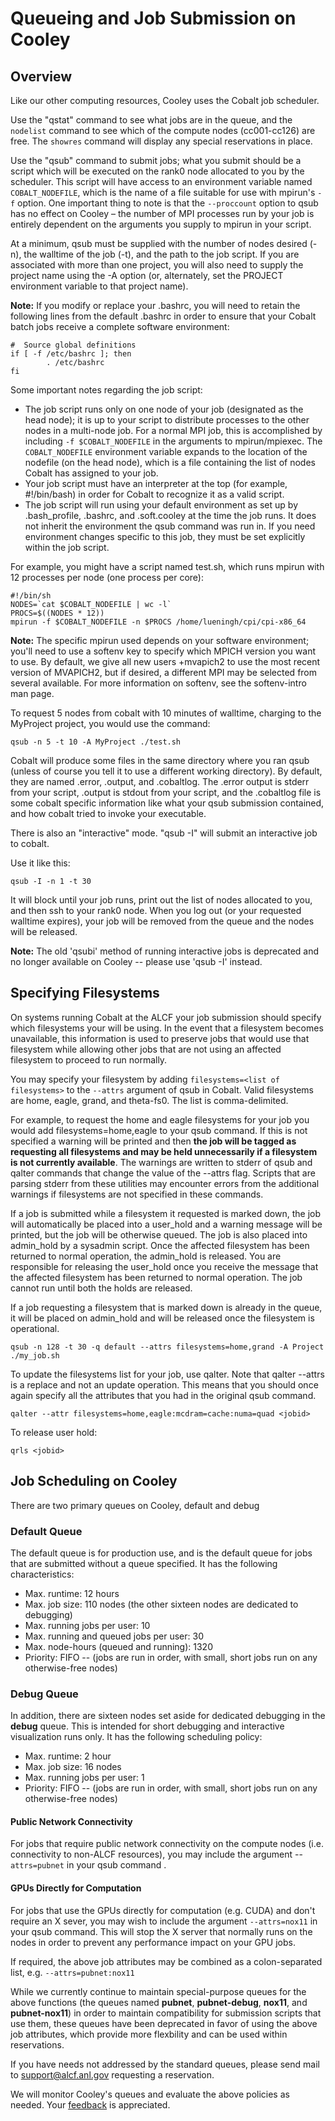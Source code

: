 # Queueing and Job Submission on Cooley
## Overview
Like our other computing resources, Cooley uses the Cobalt job scheduler. 

Use the "qstat" command to see what jobs are in the queue, and the ```nodelist``` command to see which of the compute nodes (cc001-cc126) are free.  The ```showres``` command will display any special reservations in place.

Use the "qsub" command to submit jobs; what you submit should be a script which will be executed on the rank0 node allocated to you by the scheduler. This script will have access to an environment variable named ```COBALT_NODEFILE```, which is the name of a file suitable for use with mpirun's ```-f``` option.  One important thing to note is that the ```--proccount``` option to qsub has no effect on Cooley – the number of MPI processes run by your job is entirely dependent on the arguments you supply to mpirun in your script.

At a minimum, qsub must be supplied with the number of nodes desired (-n), the walltime of the job (-t), and the path to the job script.  If you are associated with more than one project, you will also need to supply the project name using the -A option (or, alternately, set the PROJECT environment variable to that project name).

**Note:** If you modify or replace your .bashrc, you will need to retain the following lines from the default .bashrc in order to ensure that your Cobalt batch jobs receive a complete software environment:

```
#  Source global definitions
if [ -f /etc/bashrc ]; then
        . /etc/bashrc
fi
```

Some important notes regarding the job script:
  - The job script runs only on one node of your job (designated as the head node); it is up to your script to distribute processes to the other nodes in a multi-node job.  For a normal MPI job, this is accomplished by including ```-f $COBALT_NODEFILE``` in the arguments to mpirun/mpiexec. The ```COBALT_NODEFILE``` environment variable expands to the location of the nodefile (on the head node), which is a file containing the list of nodes Cobalt has assigned to your job.
  - Your job script must have an interpreter at the top (for example, #!/bin/bash) in order for Cobalt to recognize it as a valid script.
  - The job script will run using your default environment as set up by .bash_profile, .bashrc, and .soft.cooley at the time the job runs.  It does not inherit the environment the qsub command was run in.  If you need environment changes specific to this job, they must be set explicitly within the job script.

For example, you might have a script named test.sh, which runs mpirun with 12 processes per node (one process per core):
```
#!/bin/sh
NODES=`cat $COBALT_NODEFILE | wc -l`
PROCS=$((NODES * 12))
mpirun -f $COBALT_NODEFILE -n $PROCS /home/lueningh/cpi/cpi-x86_64
```
**Note:** The specific mpirun used depends on your software environment; you'll need to use a softenv key to specify which MPICH version you want to use.  By default, we give all new users +mvapich2 to use the most recent version of MVAPICH2, but if desired, a different MPI may be selected from several available.  For more information on softenv, see the softenv-intro man page.

To request 5 nodes from cobalt with 10 minutes of walltime, charging to the MyProject project, you would use the command:
```
qsub -n 5 -t 10 -A MyProject ./test.sh
```
Cobalt will produce some files in the same directory where you ran qsub (unless of course you tell it to use a different working directory). By default, they are named <jobid>.error, <jobid>.output, and <jobid>.cobaltlog. The .error output is stderr from your script, .output is stdout from your script, and the .cobaltlog file is some cobalt specific information like what your qsub submission contained, and how cobalt tried to invoke your executable.

There is also an "interactive" mode. "qsub -I" will submit an interactive job to cobalt.  
  
Use it like this:
```
qsub -I -n 1 -t 30
```
  
It will block until your job runs, print out the list of nodes allocated to you, and then ssh to your rank0 node. When you log out (or your requested walltime expires), your job will be removed from the queue and the nodes will be released.  
  
**Note:** The old 'qsubi' method of running interactive jobs is deprecated and no longer available on Cooley -- please use 'qsub -I' instead.
 
## Specifying Filesystems
On systems running Cobalt at the ALCF your job submission should specify which filesystems your will be using.  In the event that a filesystem becomes unavailable, this information is used to preserve jobs that would use that filesystem while allowing other jobs that are not using an affected filesystem to proceed to run normally.  

You may specify your filesystem by adding ```filesystems=<list of filesystems>``` to the ```--attrs``` argument of qsub in Cobalt. Valid filesystems are home, eagle, grand, and theta-fs0. The list is comma-delimited. 

For example, to request the home and eagle filesystems for your job you would add filesystems=home,eagle to your qsub command. If this is not specified a warning will be printed and then **the job will be tagged as requesting all filesystems and may be held unnecessarily if a filesystem is not currently available**. The warnings are written to stderr of qsub and qalter commands that change the value of the --attrs flag.  Scripts that are parsing stderr from these utilities may encounter errors from the additional warnings if filesystems are not specified in these commands.

If a job is submitted while a filesystem it requested is marked down, the job will automatically be placed into a user_hold and a warning message will be printed, but the job will be otherwise queued. The job is also placed into admin_hold by a sysadmin script. Once the affected filesystem has been returned to normal operation, the admin_hold is released. You are responsible for releasing the user_hold once you receive the message that the affected filesystem has been returned to normal operation. The job cannot run until both the holds are released.

If a job requesting a filesystem that is marked down is already in the queue, it will be placed on admin_hold and will be released once the filesystem is operational.
```
qsub -n 128 -t 30 -q default --attrs filesystems=home,grand -A Project ./my_job.sh
```
To update the filesystems list for your job, use qalter. Note that qalter --attrs is a replace and not an update operation. This means that you should once again specify all the attributes that you had in the original qsub command.
```
qalter --attr filesystems=home,eagle:mcdram=cache:numa=quad <jobid>
```
To release user hold:
```
qrls <jobid>
```

## Job Scheduling on Cooley
There are two primary queues on Cooley, default and debug

### Default Queue
The default queue is for production use, and is the default queue for jobs that are submitted without a queue specified. It has the following characteristics:
  
  - Max. runtime: 12 hours
  - Max. job size: 110 nodes (the other sixteen nodes are dedicated to debugging)
  - Max. running jobs per user: 10
  - Max. running and queued jobs per user: 30
  - Max. node-hours (queued and running): 1320
  - Priority: FIFO -- (jobs are run in order, with small, short jobs run on any otherwise-free nodes)

### Debug Queue
In addition, there are sixteen nodes set aside for dedicated debugging in the **debug** queue. This is intended for short debugging and interactive visualization runs only. It has the following scheduling policy:

  - Max. runtime: 2 hour
  - Max. job size: 16 nodes
  - Max. running jobs per user: 1
  - Priority: FIFO -- (jobs are run in order, with small, short jobs run on any otherwise-free nodes)

#### Public Network Connectivity
For jobs that require public network connectivity on the compute nodes (i.e. connectivity to non-ALCF resources), you may include the argument --```attrs=pubnet``` in your qsub command . 

#### GPUs Directly for Computation
For jobs that use the GPUs directly for computation (e.g. CUDA) and don't require an X sever, you may wish to include the argument ```--attrs=nox11``` in your qsub command.  This will stop the X server that normally runs on the nodes in order to prevent any performance impact on your GPU jobs.

If required, the above job attributes may be combined as a colon-separated list, e.g. ```--attrs=pubnet:nox11```

While we currently continue to maintain special-purpose queues for the above functions (the queues named **pubnet**, **pubnet-debug**, **nox11**, and **pubnet-nox11**) in order to maintain compatibility for submission scripts that use them, these queues have been deprecated in favor of using the above job attributes, which provide more flexbility and can be used within reservations.

If you have needs not addressed by the standard queues, please send mail to [support@alcf.anl.gov](mailto:support@alcf.anl.gov) requesting a reservation.

We will monitor Cooley's queues and evaluate the above policies as needed. Your [feedback](mailto:support@alcf.anl.gov) is appreciated.
  
  



